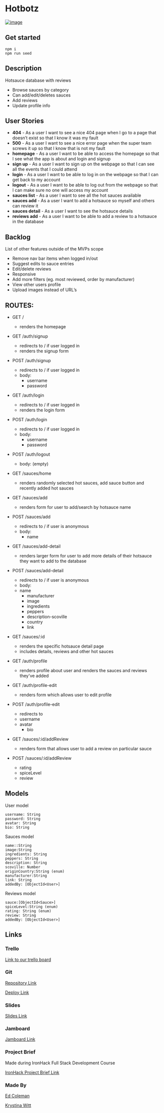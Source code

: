 # Hotbotz
[![image](https://user-images.githubusercontent.com/120404332/219393208-58a502e4-31cc-4e71-9871-261152949a69.png)](https://hot-botz.adaptable.app/)


## Get started

```
npm i
npm run seed
``` 

## Description

Hotsauce database with reviews

- Browse sauces by category
- Can add/edit/deletes sauces
- Add reviews
- Update profile info

## User Stories

- **404** - As a user I want to see a nice 404 page when I go to a page that doesn’t exist so that I know it was my fault 
- **500** - As a user I want to see a nice error page when the super team screws it up so that I know that is not my fault
- **homepage** - As a user I want to be able to access the homepage so that I see what the app is about and login and signup
- **sign up** - As a user I want to sign up on the webpage so that I can see all the events that I could attend
- **login** - As a user I want to be able to log in on the webpage so that I can get back to my account
- **logout** - As a user I want to be able to log out from the webpage so that I can make sure no one will access my account
- **sauces list** - As a user I want to see all the hot sauces available
- **sauces add** - As a user I want to add a hotsauce so myself and others can review it
- **sauces detail** - As a user I want to see the hotsauce details
- **reviews add** - As a user I want to be able to add a review to a hotsauce in the database

## Backlog

List of other features outside of the MVPs scope
- Remove nav bar items when logged in/out
- Suggest edits to sauce entries
- Edit/delete reviews
- Responsive
- Add more filters (eg. most reviewed, order by manufacturer)
- View other users profile
- Upload images instead of URL’s



## ROUTES:

- GET / 
  - renders the homepage
- GET /auth/signup
  - redirects to / if user logged in
  - renders the signup form
- POST /auth/signup
  - redirects to / if user logged in
  - body:
    - username
    - password
- GET /auth/login
  - redirects to / if user logged in
  - renders the login form
- POST /auth/login
  - redirects to / if user logged in
  - body:
    - username
    - password
- POST /auth/logout
  - body: (empty)

- GET /sauces/home
  - renders randomly selected hot sauces, add sauce button and recently added hot sauces
- GET /sauces/add
  - renders form for user to add/search by hotsauce name
- POST /sauces/add 
  - redirects to / if user is anonymous
  - body: 
    - name
- GET /sauces/add-detail
  - renders larger form for user to add more details of their hotsauce they want to add to the database
- POST /sauces/add-detail
  - redirects to / if user is anonymous
  - body: 
  - name
	- manufacturer
	- image
	- ingredients
	- peppers
	- description-scoville
	- country
	- link

- GET /sauces/:id
  - renders the specific hotsauce detail page
  - includes details, reviews and other hot sauces
- GET /auth/profile
  - renders profile about user and renders the sauces and reviews they've added
- GET /auth/profile-edit
  - renders form which allows user to edit profile
- POST /auth/profile-edit
  - redirects to
  - username 
  - avatar
	- bio
- GET /sauces/:id/addReview
  - renders form that allows user to add a review on particular sauce
- POST /sauces/:id/addReview
  - rating
  - spiceLevel
  - review


## Models

User model

```
username: String
password: String
avatar: String
bio: String
```

Sauces model

```
name::String 
image:String
ingredients: String
peppers: String
description: String
scoville: Number
originCountry:String (enum)
manufacturer:String
link: String
addedBy: [ObjectId<User>]
``` 

Reviews model

```
sauce:[ObjectId<Sauce>]
spiceLevel:String (enum)
rating: String (enum)
review: String
addedBy: [ObjectId<User>]
``` 

## Links

### Trello

[Link to our trello board](https://trello.com/b/xujDbGE6/hot-kanban)

### Git

[Repository Link](https://github.com/ed-coleman/hotbotz/)

[Deploy Link](https://hot-botz.adaptable.app/auth/login)

### Slides

[Slides Link](https://docs.google.com/presentation/d/1teTH95VxNVkIeHDJxwP0KQ37ikiYDvrbPuBtWB5mrIM/edit#slide=id.p)

### Jamboard

[Jamboard Link](https://jamboard.google.com/d/1ggvDK6B08BrLkbLSlpbDpr_J_ZDV6GAcBokeK6s58OE/viewer?ts=63e4d7aa&actionButton=1&f=0)

### Project Brief
Made during IronHack Full Stack Development Course

[IronHack Project Brief Link](https://docs.google.com/presentation/d/1wVshcIEj0g_DzH5tzNfThzMd3-EFDnwA/edit#slide=id.p1)

### Made By
[Ed Coleman](https://github.com/ed-coleman)

[Krystina Witt](https://github.com/sorfbourt)
